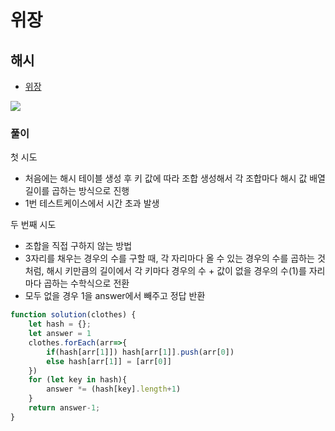 
# 위장

## 해시
  - [위장](https://programmers.co.kr/learn/courses/30/lessons/42578)

  <img src="https://user-images.githubusercontent.com/62092665/137912530-471488b2-dcde-49cc-b8cb-e9b6e58f4b24.png">


### 풀이

첫 시도
  - 처음에는 해시 테이블 생성 후 키 값에 따라 조합 생성해서 각 조합마다 해시 값 배열 길이를 곱하는 방식으로 진행
  - 1번 테스트케이스에서 시간 초과 발생

두 번째 시도
  - 조합을 직접 구하지 않는 방법
  - 3자리를 채우는 경우의 수를 구할 때, 각 자리마다 올 수 있는 경우의 수를 곱하는 것처럼, 해시 키만큼의 길이에서 각 키마다 경우의 수 + 값이 없을 경우의 수(1)를 자리마다 곱하는 수학식으로 전환
  - 모두 없을 경우 1을 answer에서 빼주고 정답 반환

```javascript
function solution(clothes) {
    let hash = {};
    let answer = 1
    clothes.forEach(arr=>{
        if(hash[arr[1]]) hash[arr[1]].push(arr[0])
        else hash[arr[1]] = [arr[0]]
    })
    for (let key in hash){
        answer *= (hash[key].length+1)
    }
    return answer-1;
}
```
